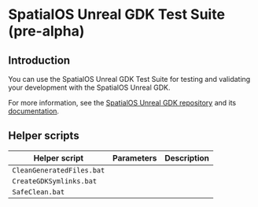# SpatialOS Unreal GDK Test Suite (pre-alpha)

## Introduction

You can use the SpatialOS Unreal GDK Test Suite for testing and validating your development with the SpatialOS Unreal GDK.

For more information, see the [SpatialOS Unreal GDK repository](https://github.com/improbable/UnrealGDK) and its [documentation](https://github.com/improbable/UnrealGDK/blob/master/docs/readme.md).

## Helper scripts

| Helper script | Parameters | Description |
| --- | --- | --- |
| `CleanGeneratedFiles.bat` |  |  |
| `CreateGDKSymlinks.bat` |  |  |
| `SafeClean.bat` |  |  |